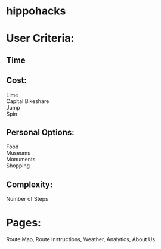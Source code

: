 # hippohacks

<h1>User Criteria: </h1>

<h2> Time </h2>
<h2> Cost: </h2>
<p>Lime <br>
Capital Bikeshare <br>
Jump <br>
Spin <br>
</p>
<h2> Personal Options: </h2>
<p>Food <br>
Museums <br>
Monuments <br>
Shopping <br>
</p>
<h2> Complexity: </h2>
<p> Number of Steps </p>

<h1>Pages: </h1>
<p>Route Map, Route Instructions, Weather, Analytics, About Us </p>
